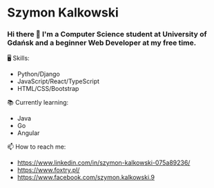 # Szymon Kalkowski

### Hi there 👋 I'm a Computer Science student at University of Gdańsk and a beginner Web Developer at my free time. 

🖥️ Skills: 
- Python/Django
- JavaScript/React/TypeScript
- HTML/CSS/Bootstrap

📚 Currently learning:
- Java
- Go
- Angular

📫 How to reach me:
- https://www.linkedin.com/in/szymon-kalkowski-075a89236/
- https://www.foxtry.pl/
- https://www.facebook.com/szymon.kalkowski.9
